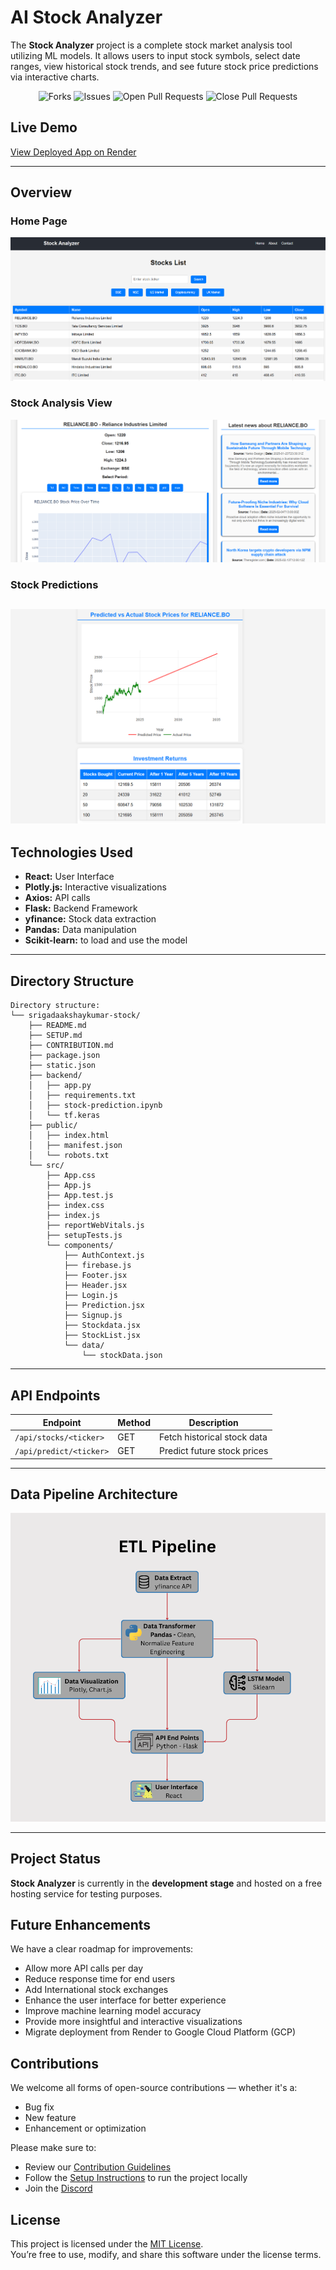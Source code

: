 # AI Stock Analyzer

The **Stock Analyzer** project is a complete stock market analysis tool utilizing ML models. It allows users to input stock symbols, select date ranges, view historical stock trends, and see future stock price predictions via interactive charts.

<div align = "center"
    
<img alt="Stars" src="https://img.shields.io/github/stars/SrigadaAkshayKumar/stock?style=flat&logo=github"/>
<img alt="Forks" src="https://img.shields.io/github/forks/SrigadaAkshayKumar/stock?style=flat&logo=github"/>
<img alt="Issues" src="https://img.shields.io/github/issues/SrigadaAkshayKumar/stock?style=flat&logo=github"/>
<img alt="Open Pull Requests" src="https://img.shields.io/github/issues-pr/SrigadaAkshayKumar/stock?style=flat&logo=github"/>
<img alt="Close Pull Requests" src="https://img.shields.io/github/issues-pr-closed/SrigadaAkshayKumar/stock?style=flat&color=green&logo=github"/>
</div>

## Live Demo

[View Deployed App on Render](https://aistockanalyzer.onrender.com)

---

## Overview

### Home Page

![Home Page](Images/home.png)

### Stock Analysis View

![Stock Analysis](Images/main.png)

### Stock Predictions

## ![Stock prediction](Images/prediction.png)

## Technologies Used

- **React:** User Interface
- **Plotly.js:** Interactive visualizations
- **Axios:** API calls
- **Flask:** Backend Framework
- **yfinance:** Stock data extraction
- **Pandas:** Data manipulation
- **Scikit-learn:** to load and use the model

---

## Directory Structure

```
Directory structure:
└── srigadaakshaykumar-stock/
    ├── README.md
    ├── SETUP.md
    ├── CONTRIBUTION.md
    ├── package.json
    ├── static.json
    ├── backend/
    │   ├── app.py
    │   ├── requirements.txt
    │   ├── stock-prediction.ipynb
    │   └── tf.keras
    ├── public/
    │   ├── index.html
    │   ├── manifest.json
    │   └── robots.txt
    └── src/
        ├── App.css
        ├── App.js
        ├── App.test.js
        ├── index.css
        ├── index.js
        ├── reportWebVitals.js
        ├── setupTests.js
        └── components/
            ├── AuthContext.js
            ├── firebase.js
            ├── Footer.jsx
            ├── Header.jsx
            ├── Login.js
            ├── Prediction.jsx
            ├── Signup.js
            ├── Stockdata.jsx
            ├── StockList.jsx
            └── data/
                └── stockData.json
```

---

## API Endpoints

| **Endpoint**            | **Method** | **Description**             |
| ----------------------- | ---------- | --------------------------- |
| `/api/stocks/<ticker>`  | GET        | Fetch historical stock data |
| `/api/predict/<ticker>` | GET        | Predict future stock prices |

---

## Data Pipeline Architecture

![Home Page](Images/dataline.png)

---

## Project Status

**Stock Analyzer** is currently in the **development stage** and hosted on a free hosting service for testing purposes.

## Future Enhancements

We have a clear roadmap for improvements:

- Allow more API calls per day
- Reduce response time for end users
- Add International stock exchanges
- Enhance the user interface for better experience
- Improve machine learning model accuracy
- Provide more insightful and interactive visualizations
- Migrate deployment from Render to Google Cloud Platform (GCP)

## Contributions

We welcome all forms of open-source contributions — whether it's a:

- Bug fix
- New feature
- Enhancement or optimization

Please make sure to:

- Review our [Contribution Guidelines](./CONTRIBUTION.md)
- Follow the [Setup Instructions](./SETUP.md) to run the project locally
- Join the [Discord](https://discord.gg/ypQSaPbsDv)

## License

This project is licensed under the [MIT License](LICENSE).  
You’re free to use, modify, and share this software under the license terms.
